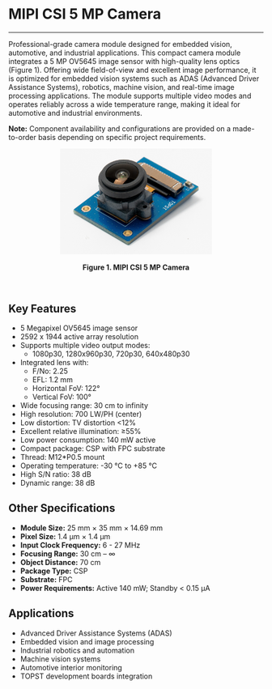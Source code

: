 # MIPI CSI 5 MP Camera
---

Professional-grade camera module designed for embedded vision, automotive, and industrial applications.
This compact camera module integrates a 5 MP OV5645 image sensor with high-quality lens optics (Figure 1). Offering wide field-of-view and excellent image performance, it is optimized for embedded vision systems such as ADAS (Advanced Driver Assistance Systems), robotics, machine vision, and real-time image processing applications. The module supports multiple video modes and operates reliably across a wide temperature range, making it ideal for automotive and industrial environments.

**Note:** Component availability and configurations are provided on a made-to-order basis depending on specific project requirements.

<p align="center"><img src="https://raw.githubusercontent.com/topst-development/Documentation/refs/heads/accessory_4rd/Assets/accessories/Tsolution_5mp_camera_crop.png" width="300"></p>
<p align="center"><strong>Figure 1. MIPI CSI 5 MP Camera</strong></p><br/>

## Key Features

- 5 Megapixel OV5645 image sensor
- 2592 x 1944 active array resolution
- Supports multiple video output modes:  
  - 1080p30, 1280x960p30, 720p30, 640x480p30
- Integrated lens with:  
  - F/No: 2.25  
  - EFL: 1.2 mm  
  - Horizontal FoV: 122°  
  - Vertical FoV: 100°
- Wide focusing range: 30 cm to infinity
- High resolution: 700 LW/PH (center)
- Low distortion: TV distortion <12%
- Excellent relative illumination: ≥55%
- Low power consumption: 140 mW active
- Compact package: CSP with FPC substrate
- Thread: M12*P0.5 mount
- Operating temperature: -30 °C to +85 °C
- High S/N ratio: 38 dB
- Dynamic range: 38 dB

## Other Specifications

- **Module Size:** 25 mm × 35 mm × 14.69 mm
- **Pixel Size:** 1.4 μm × 1.4 μm
- **Input Clock Frequency:** 6 - 27 MHz
- **Focusing Range:** 30 cm – ∞
- **Object Distance:** 70 cm
- **Package Type:** CSP
- **Substrate:** FPC
- **Power Requirements:** Active 140 mW; Standby < 0.15 μA

## Applications

- Advanced Driver Assistance Systems (ADAS)
- Embedded vision and image processing
- Industrial robotics and automation
- Machine vision systems
- Automotive interior monitoring
- TOPST development boards integration
